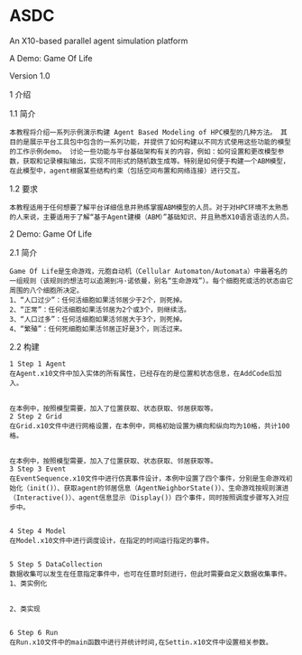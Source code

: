 # ASDC

An X10-based parallel agent simulation platform

A Demo: Game Of Life

Version 1.0

1 介绍

  1.1 简介
  
    本教程将介绍一系列示例演示构建 Agent Based Modeling of HPC模型的几种方法。 其目的是展示平台工具包中包含的一系列功能，并提供了如何构建以不同方式使用这些功能的模型的工作示例demo。 讨论一些功能与平台基础架构有关的内容，例如：如何设置和更改模型参数，获取和记录模拟输出，实现不同形式的随机数生成等。特别是如何便于构建一个ABM模型，在此模型中，agent根据某些结构约束（包括空间布置和网络连接）进行交互。
   
   1.2 要求
  
    本教程适用于任何想要了解平台详细信息并熟练掌握ABM模型的人员。对于对HPC环境不太熟悉的人来说，主要适用于了解“基于Agent建模（ABM）”基础知识、并且熟悉X10语言语法的人员。 
    
2 Demo: Game Of Life

  2.1 简介
  
    Game Of Life是生命游戏，元胞自动机（Cellular Automaton/Automata）中最著名的一组规则（该规则的想法可以追溯到冯·诺依曼，别名“生命游戏”）。每个细胞死或活的状态由它周围的八个细胞所决定。
    1、“人口过少”：任何活细胞如果活邻居少于2个，则死掉。
    2、“正常”：任何活细胞如果活邻居为2个或3个，则继续活。
    3、“人口过多”：任何活细胞如果活邻居大于3个，则死掉。
    4、“繁殖”：任何死细胞如果活邻居正好是3个，则活过来。
    
  2.2 构建
  
    1 Step 1 Agent
    在Agent.x10文件中加入实体的所有属性，已经存在的是位置和状态信息，在AddCode后加入。


    在本例中，按照模型需要，加入了位置获取、状态获取、邻居获取等。
    2 Step 2 Grid
    在Grid.x10文件中进行网格设置，在本例中，网格初始设置为横向和纵向均为10格，共计100格。


    在本例中，按照模型需要，加入了位置获取、状态获取、邻居获取等。
    3 Step 3 Event
    在EventSequence.x10文件中进行仿真事件设计，本例中设置了四个事件，分别是生命游戏初始化（init()）、获取agent的邻居信息（AgentNeighborState()）、生命游戏按规则演进（Interactive()）、agent信息显示（Display()）四个事件，同时按照调度步骤写入对应步中。


    4 Step 4 Model
    在Model.x10文件中进行调度设计，在指定的时间运行指定的事件。


    5 Step 5 DataCollection
    数据收集可以发生在任意指定事件中，也可在任意时刻进行，但此时需要自定义数据收集事件。
    1、类实例化


    2、类实现


    6 Step 6 Run
    在Run.x10文件中的main函数中进行并统计时间,在Settin.x10文件中设置相关参数。
 

